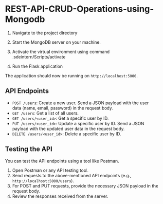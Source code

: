 # REST-API-CRUD-Operations-using-Mongodb
1. Navigate to the project directory

2. Start the MongoDB server on your machine.
3. Activate the virtual environment using command .sdeintern/Scripts/activate 
4. Run the Flask application




The application should now be running on `http://localhost:5000`.

## API Endpoints

- `POST /users`: Create a new user. Send a JSON payload with the user data (name, email, password) in the request body.
- `GET /users`: Get a list of all users.
- `GET /users/<user_id>`: Get a specific user by ID.
- `PUT /users/<user_id>`: Update a specific user by ID. Send a JSON payload with the updated user data in the request body.
- `DELETE /users/<user_id>`: Delete a specific user by ID.

## Testing the API

You can test the API endpoints using a tool like Postman.

1. Open Postman or any API testing tool.
2. Send requests to the above-mentioned API endpoints (e.g., `http://localhost:5000/users`).
3. For POST and PUT requests, provide the necessary JSON payload in the request body.
4. Review the responses received from the server.

